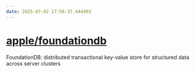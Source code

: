 ```yaml
---
date: 2025-07-02 17:56:37.444403
---
```


# [apple/foundationdb](https://github.com/apple/foundationdb)

FoundationDB: distributed transactional key-value store for structured data across server clusters